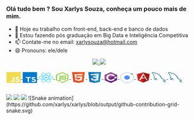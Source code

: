 ### Olá tudo bem ? Sou Xarlys Souza, conheça um pouco mais de mim.

- 🔭 Hoje eu trabalho com front-end, back-end e banco de dados
- 🌱 Estou fazendo pós graduação em Big Data e Inteligência Competitiva
- 📫 Contate-me no email: xarlysouza@hotmail.com
- 😄 Pronouns: ele/dele

<div align="center">
  <a href="https://github.com/xarlys">
  <img height="180em" src="https://github-readme-stats.vercel.app/api?username=xarlys&show_icons=true&theme=dracula&include_all_commits=true&count_private=true"/>
  <img height="180em" src="https://github-readme-stats.vercel.app/api/top-langs/?username=xarlys&layout=compact&langs_count=7&theme=dracula"/>
</div>

<div style="display: inline_block"><br>
  <img align="center" alt="Xarlys-Js" height="30" width="40" src="https://raw.githubusercontent.com/devicons/devicon/master/icons/javascript/javascript-plain.svg">
  <img align="center" alt="Xarlys-Ts" height="30" width="40" src="https://raw.githubusercontent.com/devicons/devicon/master/icons/typescript/typescript-plain.svg">
  <img align="center" alt="Xarlys-React" height="30" width="40" src="https://raw.githubusercontent.com/devicons/devicon/master/icons/react/react-original.svg">
  <img align="center" alt="Xarlys-Node" height="30" width="40" src="https://raw.githubusercontent.com/devicons/devicon/master/icons/nodejs/nodejs-original.svg">
  <img align="center" alt="Xarlys-HTML" height="30" width="40" src="https://raw.githubusercontent.com/devicons/devicon/master/icons/html5/html5-original.svg">
  <img align="center" alt="Xarlys-CSS" height="30" width="40" src="https://raw.githubusercontent.com/devicons/devicon/master/icons/css3/css3-original.svg">
  <img align="center" alt="Xarlys-Csharp" height="30" width="40" src="https://raw.githubusercontent.com/devicons/devicon/master/icons/csharp/csharp-original.svg">
  <img align="center" alt="Xarlys-Ionic" height="30" width="40" src="https://raw.githubusercontent.com/devicons/devicon/master/icons/ionic/ionic-original.svg">
  <img align="center" alt="Xarlys-Angular" height="30" width="40" src="https://raw.githubusercontent.com/devicons/devicon/master/icons/angularjs/angularjs-original.svg">
  <img align="center" alt="Xarlys-Mysql" height="30" width="40" src="https://raw.githubusercontent.com/devicons/devicon/master/icons/mysql/mysql-original.svg">
  <img align="center" alt="Xarlys-Sql" height="30" width="40" src="https://raw.githubusercontent.com/devicons/devicon/master/icons/mysql/mysql-original.svg">
</div>

##

<div>   
  <a href = "mailto:xarlysouza@hotmail.com"><img src="https://img.shields.io/badge/Microsoft_Outlook-0078D4?style=for-the-badge&logo=microsoft-outlook&logoColor=white" target="_blank"></a>
  <a href="https://www.linkedin.com/in/xarlys-luiz-46725431/" target="_blank"><img src="https://img.shields.io/badge/-LinkedIn-%230077B5?style=for-the-badge&logo=linkedin&logoColor=white" target="_blank"></a> 
  <a href="xarlysouza"><img src="https://img.shields.io/badge/Telegram-2CA5E0?style=for-the-badge&logo=telegram&logoColor=white"/></a>
  ![Snake animation](https://github.com/xarlys/xarlys/blob/output/github-contribution-grid-snake.svg)
 
</div>
